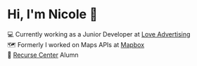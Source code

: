 # Hi, I'm Nicole 👋

💻  Currently working as a Junior Developer at [Love Advertising](https://github.com/love-advertising)  
🗺️  Formerly I worked on Maps APIs at [Mapbox](https://github.com/mapbox)  
🐙  [Recurse Center](https://github.com/recursecenter) Alumn  
